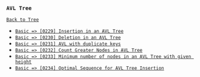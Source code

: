 ### `AVL Tree`

[`Back to Tree`](../16-tree.md)

* [`Basic => [0229] Insertion in an AVL Tree`]()
* [`Basic => [0230] Deletion in an AVL Tree`]()
* [`Basic => [0231] AVL with duplicate keys`]()
* [`Basic => [0232] Count Greater Nodes in AVL Tree`]()
* [`Basic => [0233] Minimum number of nodes in an AVL Tree with given height`]()
* [`Basic => [0234] Optimal Sequence for AVL Tree Insertion`]()
